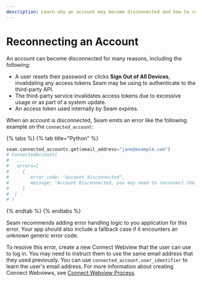 ```yaml
---
description: Learn why an account may become disconnected and how to reconnect it.
---
```


# Reconnecting an Account

An account can become disconnected for many reasons, including the following:

* A user resets their password or clicks **Sign Out of All Devices**, invalidating any access tokens Seam may be using to authenticate to the third-party API.
* The third-party service invalidates access tokens due to excessive usage or as part of a system update.
* An access token used internally by Seam expires.

When an account is disconnected, Seam emits an error like the following example on the `connected_account`:

{% tabs %}
{% tab title="Python" %}
```python
seam.connected_accounts.get(email_address="jane@example.com")
# ConnectedAccount(
#   ...
#   errors=[
#     {
#        error_code: "account_disconnected",
#        message: "Account Disconnected, you may need to reconnect the account with a new webview..."
#     }
#  ]
# )
```
{% endtab %}
{% endtabs %}

Seam recommends adding error handling logic to you application for this error. Your app should also include a fallback case if it encounters an unknown generic error code.

To resolve this error, create a new Connect Webview that the user can use to log in. You may need to instruct them to use the same email address that they used previously. You can use `connected_account.user_identifier` to learn the user's email address. For more information about creating Connect Webviews, see [Connect Webview Process](../core-concepts/connect-webviews/connect-webview-process.md).
